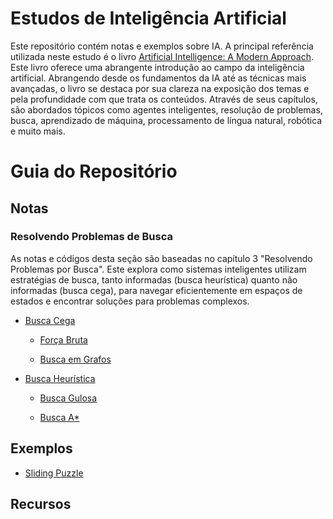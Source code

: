 # Estudos de Inteligência Artificial

Este repositório contém notas e exemplos sobre IA. A principal referência utilizada neste estudo é o livro [Artificial Intelligence: A Modern Approach](https://aima.cs.berkeley.edu/). Este livro oferece uma abrangente introdução ao campo da inteligência artificial. Abrangendo desde os fundamentos da IA até as técnicas mais avançadas, o livro se destaca por sua clareza na exposição dos temas e pela profundidade com que trata os conteúdos. Através de seus capítulos, são abordados tópicos como agentes inteligentes, resolução de problemas, busca, aprendizado de máquina, processamento de língua natural, robótica e muito mais.

# Guia do Repositório

## Notas

### Resolvendo Problemas de Busca

As notas e códigos desta seção são baseadas no capítulo 3 "Resolvendo Problemas por Busca". Este explora como sistemas inteligentes utilizam estratégias de busca, tanto informadas (busca heurística) quanto não informadas (busca cega), para navegar eficientemente em espaços de estados e encontrar soluções para problemas complexos.

- [Busca Cega](./notas/ch1/busca-cega/README.md)

    - [Força Bruta](./notas/ch1/busca-cega/backtracking.md)

    - [Busca em Grafos](./notas/ch1/busca-cega/busca-em-grafos.md) 

- [Busca Heurística](./notas/ch1/busca-heurística/README.md)

    - [Busca Gulosa](./notas/ch1/busca-heurística/busca-gulosa.md)

    - [Busca A*](./notas/ch1/busca-heurística/busca-a-estrela.md)

## Exemplos

- [Sliding Puzzle](./notas/ch1/exemplos/sliding-puzzle/sliding-puzzle.ipynb)

## Recursos